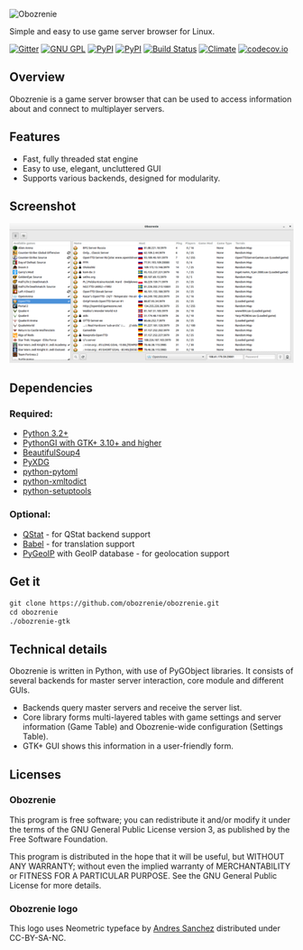 ![Obozrenie](https://cdn.rawgit.com/obozrenie/obozrenie/master/assets/icons/hicolor/scalable/apps/obozrenie.svg)

Simple and easy to use game server browser for Linux.

[![Gitter](https://img.shields.io/badge/gitter-%23obozrenie%2Fobozrenie-blue.svg)](https://gitter.im/obozrenie/obozrenie?utm_source=badge&utm_medium=badge&utm_campaign=pr-badge&utm_content=badge)
[![GNU GPL](https://img.shields.io/badge/license-GPL-brightgreen.svg)](https://gnu.org/licenses/gpl.html)
[![PyPI](https://img.shields.io/pypi/v/Obozrenie.svg)](https://pypi.python.org/pypi/Obozrenie)
[![PyPI](https://img.shields.io/pypi/dm/Obozrenie.svg)](https://pypi.python.org/pypi/Obozrenie)
[![Build Status](https://img.shields.io/travis/obozrenie/obozrenie.svg)](https://travis-ci.org/obozrenie/obozrenie)
[![Climate](https://img.shields.io/codeclimate/github/obozrenie/obozrenie.svg)](https://codeclimate.com/github/obozrenie/obozrenie)
[![codecov.io](https://img.shields.io/codecov/c/github/obozrenie/obozrenie.svg)](https://codecov.io/github/obozrenie/obozrenie)

## Overview
Obozrenie is a game server browser that can be used to access information about and connect to multiplayer servers.

## Features
- Fast, fully threaded stat engine
- Easy to use, elegant, uncluttered GUI
- Supports various backends, designed for modularity.

## Screenshot
![](screenshot.png)

## Dependencies
### Required:
- [Python 3.2+](https://python.org)
- [PythonGI with GTK+ 3.10+ and higher](https://wiki.gnome.org/Projects/PyGObject)
- [BeautifulSoup4](http://crummy.com/software/BeautifulSoup)
- [PyXDG](http://freedesktop.org/Software/pyxdg)
- [python-pytoml](https://github.com/avakar/pytoml)
- [python-xmltodict](https://github.com/martinblech/xmltodict)
- [python-setuptools](http://pypi.python.org/pypi/setuptools)

### Optional:
- [QStat](https://github.com/multiplay/qstat) - for QStat backend support
- [Babel](http://babel.pocoo.org) - for translation support
- [PyGeoIP](https://github.com/appliedsec/pygeoip) with GeoIP database - for geolocation support

## Get it
    git clone https://github.com/obozrenie/obozrenie.git
    cd obozrenie
    ./obozrenie-gtk

## Technical details
Obozrenie is written in Python, with use of PyGObject libraries. It consists of several backends for master server interaction, core module and different GUIs.

* Backends query master servers and receive the server list.
* Core library forms multi-layered tables with game settings and server information (Game Table) and Obozrenie-wide configuration (Settings Table).
* GTK+ GUI shows this information in a user-friendly form.

## Licenses
### Obozrenie
This program is free software; you can redistribute it and/or modify it under the terms of the GNU General Public License version 3, as published by the Free Software Foundation.

This program is distributed in the hope that it will be useful, but WITHOUT ANY WARRANTY; without even the implied warranty of MERCHANTABILITY or FITNESS FOR A PARTICULAR PURPOSE. See the GNU General Public License for more details.

### Obozrenie logo
This logo uses Neometric typeface by [Andres Sanchez](http://andresl.tumblr.com) distributed under CC-BY-SA-NC.
